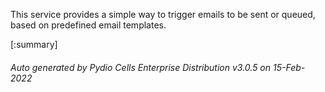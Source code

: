 






This service provides a simple way to trigger emails to be sent or queued, based on predefined email templates.

[:summary]

###### Auto generated by Pydio Cells Enterprise Distribution v3.0.5 on 15-Feb-2022
